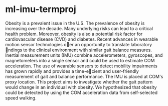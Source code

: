 # ml-imu-termproj

Obesity is a prevalent issue in the U.S. The prevalence of obesity is increasing over the decade.
Many underlying risks can lead to a critical health problem. Moreover, obesity is also a potential
risk factor for cardiovascular disease (CVD) and diabetes. Recent advances in wearable motion sensor
technologies oer an opportunity to translate laboratory ndings to the clinical environment with
similar gait balance measures. Inertial measurement units (IMU) combine accelerometers, gyroscopes,
and magnetometers into a single sensor and could be used to estimate COM acceleration. The use
of wearable sensors to detect mobility impairments has grown rapidly and provides a time-ecient
and user-friendly measurement of gait and balance performance. The IMU is placed at COM's proxy
location. This project aims to investigate whether the gait pattern would change in an individual with
obesity. We hypothesized that obesity could be detected by using the COM acceleration data from
self-selected speed walking.
